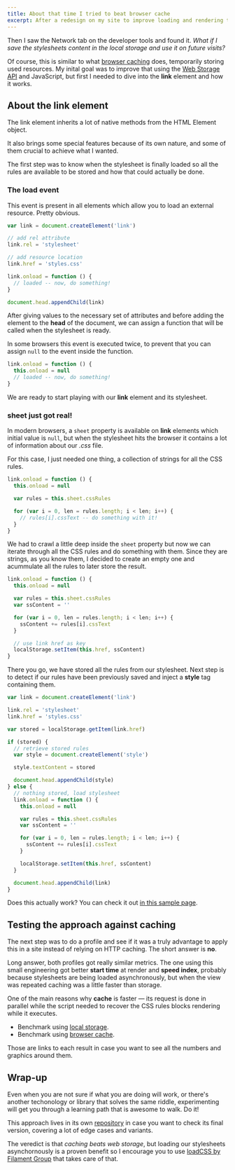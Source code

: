 ```yaml
---
title: About that time I tried to beat browser cache
excerpt: After a redesign on my site to improve loading and rendering times, I started thinking what else could done to provide a faster experience.
---
```


Then I saw the Network tab on the developer tools and found it. _What if I save the stylesheets content in the local storage and use it on future visits?_

Of course, this is similar to what <a href="https://developers.google.com/web/fundamentals/performance/optimizing-content-efficiency/http-caching" target="_blank">browser caching</a> does, temporarily storing used resources. My inital goal was to improve that using the <a href="https://developer.mozilla.org/en-US/docs/Web/API/Web_Storage_API/Using_the_Web_Storage_API" target="_blank">Web Storage API</a> and JavaScript, but first I needed to dive into the **link** element and how it works.

## About the link element

The link element inherits a lot of native methods from the HTML Element object.

It also brings some special features because of its own nature, and some of them crucial to achieve what I wanted.

The first step was to know when the stylesheet is finally loaded so all the rules are available to be stored and how that could actually be done.

### The load event

This event is present in all elements which allow you to load an external resource. Pretty obvious.

```js
var link = document.createElement('link')

// add rel attribute
link.rel = 'stylesheet'

// add resource location
link.href = 'styles.css'

link.onload = function () {
  // loaded -- now, do something!
}

document.head.appendChild(link)
```

After giving values to the necessary set of attributes and before adding the element to the **head** of the document, we can assign a function that will be called when the stylesheet is ready.

In some browsers this event is executed twice, to prevent that you can assign `null` to the event inside the function.

```js
link.onload = function () {
  this.onload = null
  // loaded -- now, do something!
}
```

We are ready to start playing with our **link** element and its stylesheet.

### sheet just got real!

In modern browsers, a `sheet` property is available on **link** elements which initial value is `null`, but when the stylesheet hits the browser it contains a lot of information about our _.css_ file.

For this case, I just needed one thing, a collection of strings for all the CSS rules.

```js
link.onload = function () {
  this.onload = null

  var rules = this.sheet.cssRules

  for (var i = 0, len = rules.length; i < len; i++) {
    // rules[i].cssText -- do something with it!
  }
}
```

We had to crawl a little deep inside the `sheet` property but now we can iterate through all the CSS rules and do something with them. Since they are strings, as you know them, I decided to create an empty one and acummulate all the rules to later store the result.

```js
link.onload = function () {
  this.onload = null

  var rules = this.sheet.cssRules
  var ssContent = ''

  for (var i = 0, len = rules.length; i < len; i++) {
    ssContent += rules[i].cssText
  }

  // use link href as key
  localStorage.setItem(this.href, ssContent)
}
```

There you go, we have stored all the rules from our stylesheet. Next step is to detect if our rules have been previously saved and inject a **style** tag containing them.

```js
var link = document.createElement('link')

link.rel = 'stylesheet'
link.href = 'styles.css'

var stored = localStorage.getItem(link.href)

if (stored) {
  // retrieve stored rules
  var style = document.createElement('style')

  style.textContent = stored

  document.head.appendChild(style)
} else {
  // nothing stored, load stylesheet
  link.onload = function () {
    this.onload = null

    var rules = this.sheet.cssRules
    var ssContent = ''

    for (var i = 0, len = rules.length; i < len; i++) {
      ssContent += rules[i].cssText
    }

    localStorage.setItem(this.href, ssContent)
  }

  document.head.appendChild(link)
}
```

Does this actually work? You can check it out [in this sample page](https://jeremenichelli.github.io/store-css/test).

## Testing the approach against caching

The next step was to do a profile and see if it was a truly advantage to apply this in a site instead of relying on HTTP caching. The short answer is **no**.

Long answer, both profiles got really similar metrics. The one using this small engineering got better **start time** at render and **speed index**, probably because stylesheets are being loaded asynchronously, but when the view was repeated caching was a little faster than storage.

One of the main reasons why **cache** is faster &mdash; its request is done in parallel while the script needed to recover the CSS rules blocks rendering while it executes.

- Benchmark using [local storage](http://www.webpagetest.org/result/160315_DA_1AM8/).
- Benchmark using [browser cache](http://www.webpagetest.org/result/160315_00_1AN4/).

Those are links to each result in case you want to see all the numbers and graphics around them.

## Wrap-up

Even when you are not sure if what you are doing will work, or there's another techonology or library that solves the same riddle, experimenting will get you through a learning path that is awesome to walk. Do it!

This approach lives in its own [repository](https://github.com/jeremenichelli/store-css) in case you want to check its final version, covering a lot of edge cases and variants.

The veredict is that _caching beats web storage_, but loading our stylesheets asynchornously is a proven benefit so I encourage you to use [loadCSS by Filament Group](https://github.com/filamentgroup/loadCSS) that takes care of that.
